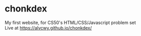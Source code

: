 # chonkdex
My first website, for CS50's HTML/CSS/Javascript problem set\
Live at https://alvcwy.github.io/chonkdex/
